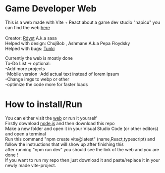 # Game Developer Web

This is a web made with Vite + React about a game dev studio "napicu" 
you can find the web [here](https://rdyst.github.io/viteweb/) <br /><br />
Creator: [Rdyst](https://github.com/Rdyst) A.k.a sasa <br />
Helped with design: ChujBob , Ashmane A.k.a Pepa Floydsky <br />
Helped with bugs: [Tunki](https://github.com/Tsunaam1) <br />

Currently the web is mostly done <br />
To-Do List -> 
optional: <br />
  -Add more projects <br />
  -Mobile version
  -Add actual text instead of lorem ipsum <br />
  -Change imgs to webp or other <br />
  -optimize the code more for faster loads <br />

# How to install/Run
You can either visit the [web](https://rdyst.github.io/viteweb/) or run it yourself <br/>
Firstly download [node.js](https://nodejs.org/en/) and then download this repo <br />
Make a new folder and open it in your Visual Studio Code (or other editors) and open a terminal <br />
Run this command "npm create vite@latest" (name,React,typescript) and follow the instructions that will show up after finishing this <br />
after running "npm run dev" you should see the link of the web and you are done ! <br/>
If you want to run my repo then just download it and paste/replace it in your newly made vite-project.




